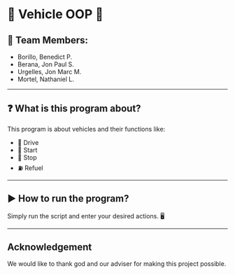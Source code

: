 # 🚗 Vehicle OOP 🚙

## 👥 Team Members:
- Borillo, Benedict P.
- Berana, Jon Paul S.
- Urgelles, Jon Marc M.
- Mortel, Nathaniel L.

---

## ❓ What is this program about?
This program is about vehicles and their functions like:
- 🚦 Drive
- 🔑 Start
- 🛑 Stop
- ⛽ Refuel

---

## ▶️ How to run the program?
Simply run the script and enter your desired actions. 🖥️

---

## Acknowledgement
We would like to thank god and our adviser for making this project possible.
